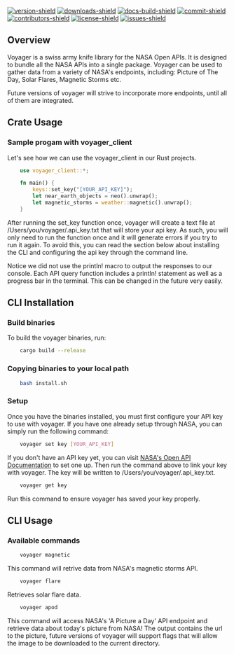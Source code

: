 [![version-shield]][crate-link] [![downloads-shield]][crate-link] [![docs-build-shield]][docs-url] [![commit-shield]][commit-url] [![contributors-shield]][contributors-url] [![license-shield]][license-url] [![issues-shield]][issues-url]


## Overview
Voyager is a swiss army knife library for the NASA Open APIs. It is designed to bundle all the NASA APIs into a single package. Voyager can be used to gather data from a variety of NASA's endpoints, including: Picture of The Day, Solar Flares, Magnetic Storms etc.

Future versions of voyager will strive to incorporate more endpoints, until all of them are integrated.

## Crate Usage
### Sample progam with voyager_client
Let's see how we can use the voyager_client in our Rust projects.
```rust
    use voyager_client::*;

    fn main() {
        keys::set_key("[YOUR_API_KEY]");
        let near_earth_objects = neo().unwrap();
        let magnetic_storms = weather::magnetic().unwrap();
    }
```
After running the set_key function once, voyager will create a text file at /Users/you/voyager/.api_key.txt that will store your api key. As such, you will only need to run the function once and it will generate errors if you try to run it again. To avoid this, you can read the section below about installing the CLI and configuring the api key through the command line.

Notice we did not use the println! macro to output the responses to our console. Each API query function includes a println! statement as well as a progress bar in the terminal. This can be changed in the future very easily.

## CLI Installation

### Build binaries
To build the voyager binaries, run:
```sh
    cargo build --release
```

### Copying binaries to your local path
```sh
    bash install.sh
```

### Setup
Once you have the binaries installed, you must first configure your API key to use with voyager.
If you have one already setup through NASA, you can simply run the following command:
```sh
    voyager set key [YOUR_API_KEY]
```
If you don't have an API key yet, you can visit [NASA's Open API Documentation](https://api.nasa.gov/index.html) to set one up. Then run the command above to link your key with voyager. The key will be written to /Users/you/voyager/.api_key.txt.
```sh
    voyager get key
```
Run this command to ensure voyager has saved your key properly.

## CLI Usage

### Available commands
```sh
    voyager magnetic
```
This command will retrive data from NASA's magnetic storms API. 

```sh
    voyager flare
```
Retrieves solar flare data.
```sh
    voyager apod
```
This command will access NASA's 'A Picture a Day' API endpoint and retrieve data about today's picture from NASA!
The output contains the url to the picture, future versions of voyager will support flags that will allow the image to be downloaded to the current directory.

[version-shield]: https://img.shields.io/crates/v/voyager_client?style=plastic

[contributors-shield]: https://img.shields.io/github/contributors/ethgallucci/voyager?style=plastic

[contributors-url]: https://github.com/ethgallucci/voyager/graphs/contributors

[issues-shield]: https://img.shields.io/github/issues/ethgallucci/voyager?style=plastic
[issues-url]: https://github.com/ethgallucci/voyager/issues


[license-shield]: https://img.shields.io/crates/l/voyager_client?style=plastic
[license-url]: https://github.com/ethgallucci/voyager/blob/main/LICENSE

[commit-shield]: https://img.shields.io/github/commit-activity/w/ethgallucci/voyager?style=plastic
[commit-url]: https://github.com/ethgallucci/voyager/commits/main

[downloads-shield]: https://img.shields.io/crates/d/voyager_client?style=plastic
[crate-link]: https://crates.io/crates/voyager_client

[docs-build-shield]: https://img.shields.io/docsrs/voyager_client/latest?label=build&style=plastic
[docs-url]: https://docs.rs/voyager_client